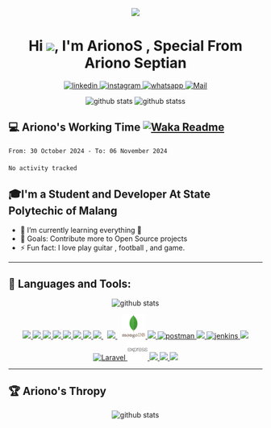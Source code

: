 <p align="center">
<a href="#"><img width="60%" height="auto" src="https://i.giphy.com/media/RbDKaczqWovIugyJmW/giphy.webp" height="175px"/></a>
</p>

<h1 align="center">Hi <img src="https://raw.githubusercontent.com/MartinHeinz/MartinHeinz/master/wave.gif" width="30px">, I'm ArionoS , Special From Ariono Septian</h1>

<p align="center">
    <a href="https://www.linkedin.com/in/arionos-ba5a5622a/">
    <img alt="linkedin" src="https://img.shields.io/badge/Linkedin/arionos-1K-blue?style=for-the-badge&logo=linkedin" />
  </a>
  <a href="https://www.instagram.com/arionoseptian/">
    <img alt="instagram" src="https://img.shields.io/badge/Instagram/arionos-400-red?style=for-the-badge&logo=instagram" />
  </a>
  <a href="https://wa.me/">
    <img alt="whatsapp" src="https://img.shields.io/badge/WhatsApp/arionos-Contact-green?style=for-the-badge&logo=whatsapp" />
  </a>
      <a href="mailto:1941720092@student.polinema.ac.id">
    <img alt="Mail" src="https://img.shields.io/badge/Mail/arionos-Contact-red?style=for-the-badge&logo=gmail" />
  </a>
    
</p>

<p align="center">
    
  <img alt="github stats" src="https://github-readme-stats.vercel.app/api?username=ArionoS&show_icons=true&theme=radical" />
  <img alt="github statss" src="https://github-readme-stats.vercel.app/api/top-langs/?username=ArionoS&layout=compact&show_icons=true&theme=radical" />
</p>


## 💻 Ariono's Working Time [![Waka Readme](https://github.com/ArionoS/ArionoS/actions/workflows/wakatime.yml/badge.svg)](https://github.com/ArionoS/ArionoS/actions/workflows/wakatime.yml)
<p align="center">
    
<!--START_SECTION:waka-->

```txt
From: 30 October 2024 - To: 06 November 2024

No activity tracked
```

<!--END_SECTION:waka-->
    
</p>

## 🎓I'm a Student and Developer At State Polytechic of Malang

- 🌱 I’m currently learning everything 🤣
- 🥅 Goals: Contribute more to Open Source projects
- ⚡ Fun fact: I love play guitar , football , and game.

---

## 🚀 Languages and Tools:

<p align="center">
  <img alt="github stats" src="https://github-readme-streak-stats.herokuapp.com?user=Rjndrkha&theme=black-ice&hide_border=true&fire=DD2727&dates=DDCF49" />

  
</p>

<p align="center"> 
    <a href="https://www.java.com" target="_blank"> <img src="https://img.icons8.com/color/48/000000/java-coffee-cup-logo.png"/> </a>
    <a href="https://reactjs.org/" target="_blank"> <img src="https://img.icons8.com/color/48/000000/react-native.png"/> </a>
    <a href="https://developer.mozilla.org/en-US/docs/Web/JavaScript" target="_blank"> <img src="https://img.icons8.com/color/48/000000/javascript.png"/> </a> 
    <a href="https://www.w3.org/html/" target="_blank"> <img src="https://img.icons8.com/color/48/000000/html-5.png"/> </a> 
    <a href="https://www.w3schools.com/css/" target="_blank"> <img src="https://img.icons8.com/color/48/000000/css3.png"/> </a> 
    <a href="https://getbootstrap.com" target="_blank"> <img src="https://img.icons8.com/color/48/000000/bootstrap.png"/> </a> 
    <a href="https://www.python.org" target="_blank"> <img src="https://img.icons8.com/color/48/000000/python.png"/> </a> 
    <a style="padding-right:8px;" href="https://nodejs.org" target="_blank"> <img src="https://img.icons8.com/color/48/000000/nodejs.png"/> </a> 
    <a style="padding-right:8px;" href="https://www.mysql.com/" target="_blank"> <img src="https://img.icons8.com/fluent/50/000000/mysql-logo.png"/> </a>
    <a href="https://www.mongodb.com/" target="_blank"> <img src="https://raw.githubusercontent.com/devicons/devicon/master/icons/mongodb/mongodb-original-wordmark.svg" alt="mongodb" width="48" height="48"/> </a> 
    <a href="https://firebase.google.com/" target="_blank"> <img src="https://img.icons8.com/color/48/000000/firebase.png"/> </a> 
    <a href="https://postman.com" target="_blank"> <img src="https://www.vectorlogo.zone/logos/getpostman/getpostman-icon.svg" alt="postman" width="45" height="45"/> </a>   
    <a href="https://git-scm.com/" target="_blank"> <img src="https://img.icons8.com/color/48/000000/git.png"/> </a> 
    <a href="https://www.jenkins.io" target="_blank"> <img src="https://www.vectorlogo.zone/logos/jenkins/jenkins-icon.svg" alt="jenkins" width="48" height="48"/> </a> 
    <a href="https://redux.js.org" target="_blank"> <img src="https://img.icons8.com/color/48/000000/redux.png"/> </a>
    <a href="https://laravel.com/" target="_blank"> <img src="https://img.icons8.com/fluency/48/000000/laravel.png" alt="Laravel"/> </a>
    <a href="https://expressjs.com" target="_blank"> <img src="https://raw.githubusercontent.com/devicons/devicon/master/icons/express/express-original-wordmark.svg" alt="express" width="40" height="40"/> </a>
    <a href="https://github.com/microsoft/vscode" target="_blank"> <img src="https://img.shields.io/badge/VSCode-0078D4?style=for-the-badge&logo=visualstudiocode&logoColor=FFF"> </a>
    <a href="https://github.com/rjndrkha" target="_blank"> <img src="https://img.shields.io/badge/github-100000?style=for-the-badge&logo=github&logoColor=FFF"> </a>
    <a href="https://www.sublimetext.com/" target="_blank"> <img src="https://img.shields.io/badge/sublime%20text-%23575757.svg?style=for-the-badge&logo=sublimetext&logoColor=F89820"> </a>

    
</p>

---

## 🏆 Ariono's Thropy 

<p align="center">
  <img alt="github stats" src="https://github-profile-trophy.vercel.app/?username=Rjndrkha&theme=flat&row=1" />
</p>
